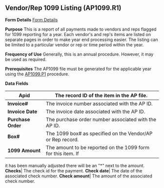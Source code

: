## Vendor/Rep 1099 Listing (AP1099.R1)
<PageHeader />

**Form Details**
[Form Details](../AP1099-R1-1/README.md)

**Purpose**
This is a report of all payments made to vendors and reps flagged for 1099
reporting for a year. Each vendor's and rep's items are listed on separate
pages in order to make year end processing easier. The listing can be limited
to a particular vendor or rep or time period within the year.

**Frequency of Use**
Generally, this is an annual procedure. However, it may be used as required.

**Prerequisites**
The AP1099 file must be generated for the applicable year using the
[AP1099.P1](../AP1099-P1/README.md) procedure.

**Data Fields**

| **Apid**           | The record ID of the item in the AP file.                    |
| ------------------ | ------------------------------------------------------------ |
| **Invoice#**       | The invoice number associated with the AP ID.                |
| **Invoice Date**   | The invoice date associated with the AP ID.                  |
| **Purchase Order** | The purchase order number associated with the AP ID.         |
| **Box#**           | The 1099 box# as specified on the Vendor/AP or Rep record.   |
| **1099 Amount**    | The amount to be reported on the 1099 form for this item. If |
it has been manually adjusted there will be an "*" next to the amount.
**Checks**|  The check id for the payment.
**Check date**|  The date of the associated check number.
**Check amount**|  The amount of the associated check number.

<badge text= "Version 8.10.57 " vertical="middle" />

<PageFooter />
